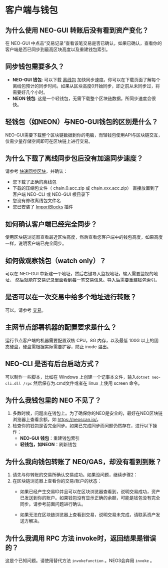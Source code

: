 # 客户端与钱包

## 为什么使用 NEO-GUI 转账后没有看到资产变化？

在 NEO-GUI 中点击“交易记录”查看该笔交易是否已确认，如果已确认，查看你的客户端是否已同步到最高区块高度以及重建钱包索引。

## 同步钱包需要多久？

- **NEO-GUI 钱包**: 可以下载 [离线包](https://sync.ngd.network/) 加快同步速度。你可以在下载页面了解每个离线包预计的同步时间。如果从区块高度0开始同步，即之前从未同步过，将需要好几个小时。
- **NEON 钱包**: 这是一个轻钱包，无需下载整个区块链数据。所同步速度会很快。

## 轻钱包（如NEON）与NEO-GUI钱包的区别是什么？

NEO-GUI需要下载整个区块链数据到你的电脑，而轻钱包使用API与区块链交互，仅需少量存储空间即可在区块链上进行交易。

## 为什么下载了离线同步包后没有加速同步速度？

请参考 [快速同步区块](../../docs/zh-cn/node/syncblocks.md)，并确认：

- 您下载了正确的离线包
- 下载的压缩包文件（ chain.0.acc.zip 或 chain.xxx.acc.zip） 直接放置到了客户端 NEO-CLI 或 NEO-GUI 根目录下
- 您没有修改离线包文件名
- 您已安装了 [ImportBlocks](https://github.com/neo-project/neo-plugins/releases/download/v2.10.3/ImportBlocks.zip) 插件

## 如何确认客户端已经完全同步？

使用区块链浏览器查看最近区块高度，然后查看您客户端中的钱包高度，如果高度一样，说明客户端已完全同步。

## 如何做观察钱包（watch only）？

可以在 NEO-GUI 中新建一个地址，然后右键导入监视地址，输入需要监视的地址，
然后就能在交易记录里面看到每一笔交易信息。导入后需要重建钱包索引。

## 是否可以在一次交易中给多个地址进行转账？

可以。请参考 [交易](../../docs/zh-cn/node/gui/transc.md)。

## 主网节点部署机器的配置要求是什么？

运行节点客户端的机器需要配置双核 CPU，8G 内存，以及最低 100G 以上的固态硬盘，硬盘需根据实际需要扩容，防止 inode 溢出。

## NEO-CLI 是否有后台启动方式？

可以制作一些脚本，比如在 Windows 上创建一个记事本文件，输入`dotnet neo-cli.dll /rpc` 然后保存为.cmd文件或者在 linux 上使用 screen 命令。

## 为什么我钱包里的 NEO 不见了？

1. 多数时候，问题出在钱包上。为了确保你的NEO是安全的，最好在NEO区块链浏览器上查看余额，如  <https://neoscan.io/>。
2. 检查你的钱包是否完全同步。如果已完成同步而问题仍然存在，进行以下操作：
   - **NEO-GUI 钱包**：重建钱包索引
   - **轻钱包，如NEON**：刷新钱包

## 为什么我向钱包转账了 NEO/GAS，却没有看到到账？

1. 请先与你转账的交易所确认交易成功。如果没问题，继续步骤2：
2. 在区块链浏览器上查看你的交易/账户的状态：
   - 如果已经产生交易ID并且可以在区块浏览器查看到，说明交易成功，资产已发送到你的账户。如果钱包没有显示正确的余额，可能是钱包没有完全同步。请参考前面问题进行确认。

   - 如果无法在区块链浏览器上查看到交易，说明交易未完成，请联系资产发送方解决。

## 为什么我调用 RPC 方法 invoke时，返回结果是错误的？

这是个已知问题。请使用替代方法 `invokefunction` 。NEO3会弃用 `invoke` 。